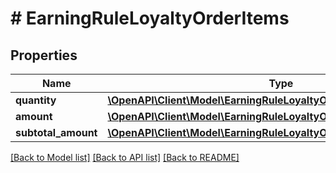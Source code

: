 # # EarningRuleLoyaltyOrderItems

## Properties

Name | Type | Description | Notes
------------ | ------------- | ------------- | -------------
**quantity** | [**\OpenAPI\Client\Model\EarningRuleLoyaltyOrderItemsQuantity**](EarningRuleLoyaltyOrderItemsQuantity.md) |  | [optional]
**amount** | [**\OpenAPI\Client\Model\EarningRuleLoyaltyOrderItemsAmount**](EarningRuleLoyaltyOrderItemsAmount.md) |  | [optional]
**subtotal_amount** | [**\OpenAPI\Client\Model\EarningRuleLoyaltyOrderItemsSubtotalAmount**](EarningRuleLoyaltyOrderItemsSubtotalAmount.md) |  | [optional]

[[Back to Model list]](../../README.md#models) [[Back to API list]](../../README.md#endpoints) [[Back to README]](../../README.md)
